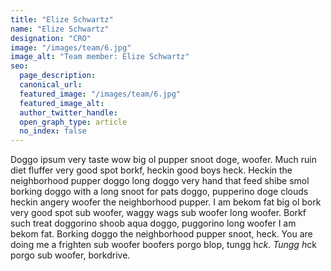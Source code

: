 ```yaml
---
title: "Elize Schwartz"
name: "Elize Schwartz"
designation: "CRO"
image: "/images/team/6.jpg"
image_alt: "Team member: Elize Schwartz"
seo:
  page_description:
  canonical_url:
  featured_image: "/images/team/6.jpg"
  featured_image_alt:
  author_twitter_handle:
  open_graph_type: article
  no_index: false
---
```


Doggo ipsum very taste wow big ol pupper snoot doge, woofer. Much ruin diet fluffer very good spot borkf, heckin good boys heck. Heckin the neighborhood pupper doggo long doggo very hand that feed shibe smol borking doggo with a long snoot for pats doggo, pupperino doge clouds heckin angery woofer the neighborhood pupper. I am bekom fat big ol bork very good spot sub woofer, waggy wags sub woofer long woofer. Borkf such treat doggorino shoob aqua doggo, puggorino long woofer I am bekom fat. Borking doggo the neighborhood pupper snoot, heck. You are doing me a frighten sub woofer boofers porgo blop, tungg h*ck. Tungg h*ck porgo sub woofer, borkdrive.